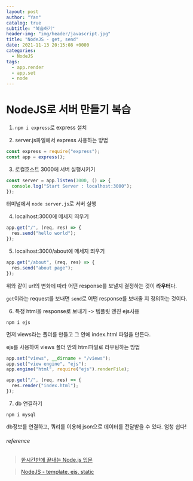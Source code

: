 ```yaml
---
layout: post
author: "Yan"
catalog: true
subtitle: "복습하기"
header-img: "img/header/javascript.jpg"
title: "NodeJS - get, send"
date: 2021-11-13 20:15:08 +0000
categories:
  - NodeJS
tags:
  - app.render
  - app.set
  - node
---
```


# NodeJS로 서버 만들기 복습

1. `npm i express`로 express 설치

2. server.js파일에서 express 사용하는 방법

```javascript
const express = require("express");
const app = express();
```

3. 로컬호스트 3000에 서버 실행시키기

```javascript
const server = app.listen(3000, () => {
  console.log("Start Server : localhost:3000");
});
```

터미널에서 `node server.js`로 서버 실행

4. localhost:3000에 메세지 띄우기

```javascript
app.get("/", (req, res) => {
  res.send("hello world");
});
```

5. localhost:3000/about에 메세지 띄우기

```javascript
app.get("/about", (req, res) => {
  res.send("about page");
});
```

위와 같이 url의 변화에 따라 어떤 response를 보낼지 결정하는 것이 **라우터**다.

`get`이라는 request를 보내면 `send`로 어떤 response를 보내줄 지 정의하는 것이다.

6. 특정 html을 response로 보내기 -> 템플릿 엔진 ejs사용

`npm i ejs`

먼저 views라는 폴더를 만들고 그 안에 index.html 파일을 만든다.

ejs를 사용하여 views 폴더 안의 html파일로 라우팅하는 방법

```javascript
app.set("views", __dirname + "/views");
app.set("view engine", "ejs");
app.engine("html", require("ejs").renderFile);

app.get("/", (req, res) => {
  res.render("index.html");
});
```

7. db 연결하기

`npm i mysql`

db정보를 연결하고, 쿼리를 이용해 json으로 데이터를 전달받을 수 있다. 엄청 쉽다!

###### reference

> [한시간만에 끝내는 Node.js 입문](https://www.youtube.com/watch?v=toLDNN4FQv0&ab_channel=%EA%B0%9C%EB%B0%9C%EC%9E%90%EC%9D%98%ED%92%88%EA%B2%A9)

> [NodeJS - template, ejs, static](https://duyankim.github.io/nodejs/udemy/2021/01/26/NodeJS04/)
